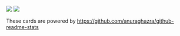 ![](https://github-readme-stats.vercel.app/api?username=Simo-C3&show_icons=true&theme=radical)
![](https://github-readme-stats.vercel.app/api/top-langs/?username=Simo-C3&theme=radical)

These cards are powered by https://github.com/anuraghazra/github-readme-stats
